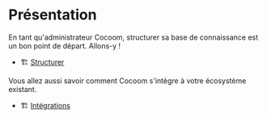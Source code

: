 # Présentation

En tant qu'administrateur Cocoom, structurer sa base de connaissance est un bon point de départ. Allons-y !

- 🏗 [Structurer](./structure.md)


Vous allez aussi savoir comment Cocoom s'intègre à votre écosystème existant.

- 🏗 [Intégrations](./integration-introduction.md)
